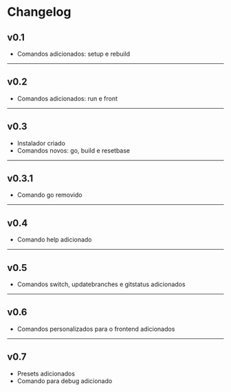 # Changelog

## v0.1

* Comandos adicionados: setup e rebuild

---

## v0.2

* Comandos adicionados: run e front

---

## v0.3

* Instalador criado
* Comandos novos: go, build e resetbase

---

## v0.3.1

* Comando go removido

---

## v0.4

* Comando help adicionado

---

## v0.5

* Comandos switch, updatebranches e gitstatus adicionados

---

## v0.6

* Comandos personalizados para o frontend adicionados

---

## v0.7

* Presets adicionados
* Comando para debug adicionado
